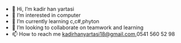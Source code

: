 - 👋 Hi, I’m kadir han yartasi
- 👀 I’m interested in computer 
- 🌱 I’m currently learning c,c#,phyton
- 💞️ I’m looking to collaborate on teamwork and learning
- 📫 How to reach me kadirhanyartasi18@gmail.com,0541 560 52 98

<!---
kadirhanyartasi/kadirhanyartasi is a ✨ special ✨ repository because its `README.md` (this file) appears on your GitHub profile.
You can click the Preview link to take a look at your changes.
--->
